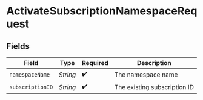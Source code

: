 # ActivateSubscriptionNamespaceRequest


## Fields

| Field                        | Type                         | Required                     | Description                  |
| ---------------------------- | ---------------------------- | ---------------------------- | ---------------------------- |
| `namespaceName`              | *String*                     | :heavy_check_mark:           | The namespace name           |
| `subscriptionID`             | *String*                     | :heavy_check_mark:           | The existing subscription ID |